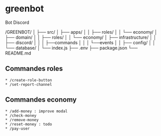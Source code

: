 # greenbot
Bot Discord

/GREENBOT/
│
├── src/
│   ├── apps/
│   │   ├── roles/
│   │   └── economy/
│   ├── domain/
│   │   ├── roles/
│   │   └── economy/
│   ├── infrastructure/
│   │   ├── discord/
│   │   │    ├──commands
│   │   │    └──events
│   │   ├── config/
│   │   └── database/
│   └── index.js
├── .env
├── package.json
└── README.md


## Commandes roles 
    * /create-role-button
    * /set-report-channel

## Commandes economy
    * /add-money : improve modal
    * /check-money
    * /remove-money 
    * /reset-money : todo
    * /pay-user 

